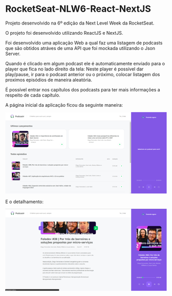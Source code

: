 # RocketSeat-NLW6-React-NextJS

Projeto desenvolvido na 6º edição da Next Level Week da RocketSeat.

O projeto foi desenvolvido utilizando ReactJS e NextJS.

Foi desenvolvido uma aplicação Web a qual faz uma listagem de podcasts que são obtidos atráves de uma API que foi mockada utilizando o Json Server.

Quando é clicado em algum podcast ele é automaticamente enviado para o player que fica no lado direito da tela:
Neste player é possível dar play/pause, ir para o podcast anterior ou o próximo, colocar listagem dos proximos episódios de maneira aleatória.

É possível entrar nos capítulos dos podcasts para ter mais informações a respeito de cada capítulo.

A página inicial da aplicação ficou da seguinte maneira:

![website](public/Home.png)

E o detalhamento:

![website](public/PodcastDetails.png)

